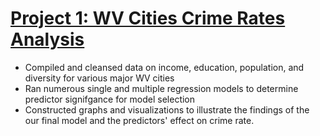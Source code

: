 # [Project 1: WV Cities Crime Rates Analysis](https://github.com/benjaminslates22/WV-Cities-Crime-Rate-Analysis) 
* Compiled and cleansed data on income, education, population, and diversity for various major WV cities
* Ran numerous single and multiple regression models to determine predictor signifgance for model selection
* Constructed graphs and visualizations to illustrate the findings of the our final model and the predictors' effect on crime rate.


